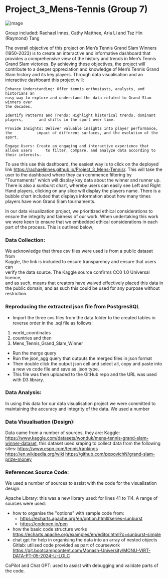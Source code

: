# Project_3_Mens-Tennis (Group 7)
![image](https://github.com/user-attachments/assets/0f8dab27-5c88-463c-a794-3710b033a97c)

Group included: Rachael Innes, Cathy Matthee, Aria Li and Tsz Hin (Raymond) Tang

The overall objective of this project on Men’s Tennis Grand Slam Winners (1950-2023) is to create an interactive and informative dashboard that provides a comprehensive view of the history and trends in Men’s Tennis Grand Slam victories. By achieving these objectives, the project will contribute to a deeper qppreciation and knowledge of Men’s Tennis Grand Slam history and its key players. 
Through data visualisation and an interactive dashboard this project will:

    Enhance Understanding: Offer tennis enthusiasts, analysts, and historians an   
    easy way to explore and understand the data related to Grand Slam winners over 
    the decades.

    Identify Patterns and Trends: Highlight historical trends, dominant players,       and shifts in the sport over time.
  
    Provide Insights: Deliver valuable insights into player performance, the           impact of different surfaces, and the evolution of the sport.

    Engage Users: Create an engaging and interactive experience that allows users      to filter, compare, and analyze data according to their interests.

To use this use this dashboard, the easiest way is to click on the deployed link https://rachaelinnes.github.io/Project_3_Mens-Tennis/. This will take the user to the dashboard where they can commence filtering by "Tournaments" which will display key data about the winner and runner up. There is also a sunburst chart, whereby users can easily see Left and Right Hand players, clicking on any slice will display the players name. There is a bubble chart included that displays information about how many times players have won Grand Slam tournaments.  

In our data visualization project, we prioritized ethical considerations to ensure the integrity and fairness of our work. When undertaking this work we were keen to ensure that we embedded ethical considerations in each part of the process. This is outlined below;

 ### Data Collection:
 We acknowledge that three csv files were used is from a public dataset from  
 Kaggle, the link is included to ensure transparency and ensure that users can     
 verify the data source. The Kaggle source confirms CC0 1.0 Universal licence,     
 and as such, means that creators have waived effectively placed this data in the 
 public domain, and as such this could be used for any purpose without 
 restriction. 
 
 ### Reproducing the extracted json file from PostgresSQL
 - Import the three cvs files from the data folder to the created tables in reverse order in the .sql file as follows:
  1. world_coordinates
  2. countries and then
  3. Mens_Tennis_Grand_Slam_Winner
 - Run the merge query
 - Run the json_agg query that outputs the merged files in json format
 - Then double click the output json cell and select all, copy and paste into a new vs code file and save as .json type.
 - This file was then uploaded to the GitHub repo and the URL was used with D3 library.

 ### Data Analysis:
 In using this data for our data visualisation project we were committed to maintaining the accuracy and integrity of the data. We used a number
  
 ### Data Visualisation (Design):





Data came from a number of sources, they are:
Kaggle: https://www.kaggle.com/datasets/wonduk/mens-tennis-grand-slam-winner-dataset, this dataset used sraping to collect data from the following sites: https://www.espn.com/tennis/rankings     
https://en.wikipedia.org/wiki https://github.com/popovichN/grand-slam-prize-money

### References Source Code:
We used a number of sources to assist with the code for the visualisation design:

Apache Library: this was a new library used: for lines 41 to 114. A range of sources were used:
 - how to organise the "options" with sample code from:
    - https://echarts.apache.org/en/option.html#series-sunburst
    - https://codepen.io/pen
 - how the basic code structure works https://echarts.apache.org/examples/en/editor.html?c=sunburst-simple
 - chat gpt for help in organising the data into an array of nested objects
Gitlab: utilised code provided as part of coursework 
https://git.bootcampcontent.com/Monash-University/MONU-VIRT-DATA-PT-05-2024-U-LOLC

CoPilot and Chat GPT: used to assist with debugging and validate parts of the code.   
